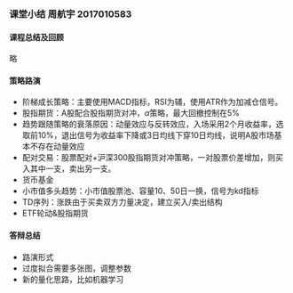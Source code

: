 ###  课堂小结 周航宇 2017010583
#### 课程总结及回顾
略
#### 策略路演
+ 阶梯成长策略：主要使用MACD指标，RSI为辅，使用ATR作为加减仓信号。
+ 股指期货：A股配合股指期货对冲，$\alpha$策略，最大回撤控制在5%
+ 趋势跟随策略的衰落原因：动量效应与反转效应，入场采用2个月收益率，选取前10%，退出信号为收益率下降或3日均线下穿10日均线，说明A股市场基本不存在动量效应
+ 配对交易：股票配对+沪深300股指期货对冲策略，一对股票价差增加，则买入其中一支，卖出另一支。
+ 货币基金
+ 小市值多头趋势：小市值股票池、容量10、50日一换，信号为kd指标
+ TD序列：涨跌由于买卖双方力量决定，建立买入/卖出结构
+ ETF轮动&股指期货
#### 答辩总结
+ 路演形式
+ 过度拟合需要多张图，调整参数
+ 新的量化思路，比如机器学习
